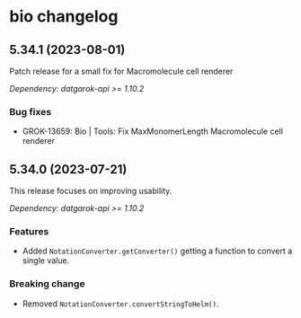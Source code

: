 # bio changelog

## 5.34.1 (2023-08-01)

Patch release for a small fix for Macromolecule cell renderer

*Dependency: datgarok-api >= 1.10.2*

### Bug fixes

* GROK-13659: Bio | Tools: Fix MaxMonomerLength Macromolecule cell renderer

## 5.34.0 (2023-07-21)

This release focuses on improving usability.

*Dependency: datgarok-api >= 1.10.2*

### Features

* Added `NotationConverter.getConverter()` getting a function to convert a single value.

### Breaking change

* Removed `NotationConverter.convertStringToHelm()`.
